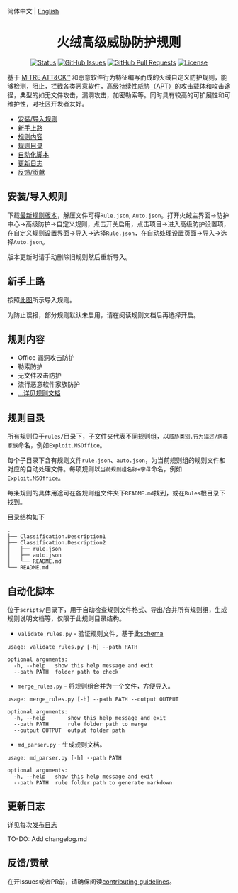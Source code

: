 简体中文 | [English](/README_en_us.md)

<h1 align="center">火绒高级威胁防护规则</h1>

<div align="center">
  
[![Status](https://img.shields.io/badge/status-active-success.svg)]()
[![GitHub Issues](https://img.shields.io/github/issues/JerryLinLinLin/Huorong-ATP-Rules)](https://github.com/JerryLinLinLin/Huorong-ATP-Rules/issues)
[![GitHub Pull Requests](https://img.shields.io/github/issues-pr/JerryLinLinLin/Huorong-ATP-Rules)](https://github.com/JerryLinLinLin/Huorong-ATP-Rules/pulls)
[![License](https://img.shields.io/github/license/JerryLinLinLin/Huorong-ATP-Rules)](/LICENSE)

</div>

基于 [MITRE ATT&CK™](https://attack.mitre.org/) 和恶意软件行为特征编写而成的火绒自定义防护规则，能够检测，阻止，拦截各类恶意软件，[高级持续性威胁（APT）](https://zh.m.wikipedia.org/zh-hans/%E9%AB%98%E7%BA%A7%E9%95%BF%E6%9C%9F%E5%A8%81%E8%83%81)的攻击载体和攻击途径，典型的如无文件攻击，漏洞攻击，加密勒索等。同时具有较高的可扩展性和可维护性，对社区开发者友好。

- [安装/导入规则](#安装导入规则)
- [新手上路](#新手上路)
- [规则内容](#规则内容)
- [规则目录](#规则目录)
- [自动化脚本](#自动化脚本)
- [更新日志](#更新日志)
- [反馈/贡献](#反馈贡献)

## 安装/导入规则

下载[最新规则版本](https://github.com/JerryLinLinLin/Huorong-ATP-Rules/releases/latest)，解压文件可得`Rule.json`, `Auto.json`。打开火绒主界面->防护中心->高级防护->自定义规则，点击开关启用，点击项目->进入高级防护设置项，在自定义规则设置界面->导入->选择`Rule.json`，在自动处理设置页面->导入->选择`Auto.json`。

版本更新时请手动删除旧规则然后重新导入。

## 新手上路

按照[此图](images/import_rules.jpg)所示导入规则。

为防止误报，部分规则默认未启用，请在阅读规则文档后再选择开启。

## 规则内容

- Office 漏洞攻击防护
- 勒索防护
- 无文件攻击防护
- 流行恶意软件家族防护
- [...详见规则文档](/rules/README.md)

## 规则目录

所有规则位于`rules/`目录下，子文件夹代表不同规则组，以`威胁类别.行为描述/病毒家族`命名，例如`Exploit.MSOffice`。

每个子目录下含有规则文件`rule.json`、`auto.json`，为当前规则组的规则文件和对应的自动处理文件。每项规则以`当前规则组名称+字母`命名，例如`Exploit.MSOffice`。

每条规则的具体用途可在各规则组文件夹下`README.md`找到，或在`Rules`根目录下找到。

目录结构如下

```
.
├── Classification.Description1
├── Classification.Description2
│   ├── rule.json
│   ├── auto.json
│   └── README.md
└── README.md
```

## 自动化脚本

位于`scripts/`目录下，用于自动检查规则文件格式、导出/合并所有规则组，生成规则说明文档等，仅限于此规则目录结构。

- `validate_rules.py` - 验证规则文件，基于此[schema](https://github.com/JerryLinLinLin/Huorong-HIPS-Rule-Schema)
```
usage: validate_rules.py [-h] --path PATH

optional arguments:
  -h, --help   show this help message and exit
  --path PATH  folder path to check
```

- `merge_rules.py` - 将规则组合并为一个文件，方便导入。
```
usage: merge_rules.py [-h] --path PATH --output OUTPUT

optional arguments:
  -h, --help       show this help message and exit
  --path PATH      rule folder path to merge
  --output OUTPUT  output folder path
```

- `md_parser.py` - 生成规则文档。
```
usage: md_parser.py [-h] --path PATH

optional arguments:
  -h, --help   show this help message and exit
  --path PATH  rule folder path to generate markdown
```

## 更新日志

详见每次[发布日志](https://github.com/JerryLinLinLin/Huorong-ATP-Rules/releases/latest)

TO-DO: Add changelog.md

## 反馈/贡献

在开Issues或者PR前，请确保阅读[contributing guidelines](/CONTRIBUTING.md)。
